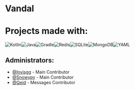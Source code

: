 # Vandal

# Projects made with:
![Kotlin](https://img.shields.io/badge/kotlin-%237F52FF.svg?style=for-the-badge&logo=kotlin&logoColor=white)![Java](https://img.shields.io/badge/java-%23ED8B00.svg?style=for-the-badge&logo=openjdk&logoColor=white)![Gradle](https://img.shields.io/badge/Gradle-02303A.svg?style=for-the-badge&logo=Gradle&logoColor=white)![Redis](https://img.shields.io/badge/redis-%23DD0031.svg?style=for-the-badge&logo=redis&logoColor=white)![SQLite](https://img.shields.io/badge/sqlite-%2307405e.svg?style=for-the-badge&logo=sqlite&logoColor=white)![MongoDB](https://img.shields.io/badge/MongoDB-%234ea94b.svg?style=for-the-badge&logo=mongodb&logoColor=white)![YAML](https://img.shields.io/badge/yaml-%23ffffff.svg?style=for-the-badge&logo=yaml&logoColor=151515)

## Administrators:

- [@Invisgg](https://github.com/invisgg) - Main Contributor
- [@Snowypy](https://github.com/snowypy) - Main Contributor
- [@Qeid](https://github.com/Qeid) - Messages Contributor

